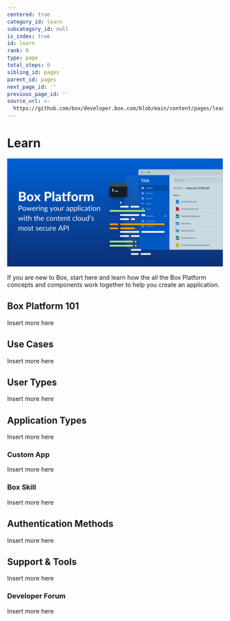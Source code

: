 ```yaml
---
centered: true
category_id: learn
subcategory_id: null
is_index: true
id: learn
rank: 0
type: page
total_steps: 0
sibling_id: pages
parent_id: pages
next_page_id: ''
previous_page_id: ''
source_url: >-
  https://github.com/box/developer.box.com/blob/main/content/pages/learn/index.md
---
```

# Learn

<ImageFrame center shadow border>

![Learn](images/header.png)

</ImageFrame>

If you are new to Box, start here and learn how the all the Box Platform
concepts and components work together to help you create an application.

## Box Platform 101

Insert more here

## Use Cases

Insert more here

## User Types

Insert more here

## Application Types

Insert more here

### Custom App

Insert more here

### Box Skill

Insert more here

## Authentication Methods

Insert more here

## Support & Tools

Insert more here

### Developer Forum

Insert more here